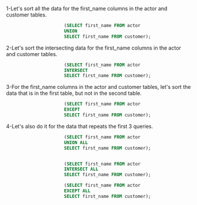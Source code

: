 1-Let's sort all the data for the first_name columns in the actor and customer tables. 
```sql
                      (SELECT first_name FROM actor
                      UNION 
                      SELECT first_name FROM customer);                                   
```
2-Let's sort the intersecting data for the first_name columns in the actor and customer tables. 
```sql
                      (SELECT first_name FROM actor
                      INTERSECT
                      SELECT first_name FROM customer);                                  
```
3-For the first_name columns in the actor and customer tables, let's sort the data that is in the first table, but not in the second table. 
```sql
                      (SELECT first_name FROM actor
                      EXCEPT
                      SELECT first_name FROM customer);                                   
```
4-Let's also do it for the data that repeats the first 3 queries.
```sql
                      (SELECT first_name FROM actor
                      UNION ALL
                      SELECT first_name FROM customer);                                         
```
```sql

                      (SELECT first_name FROM actor
                      INTERSECT ALL
                      SELECT first_name FROM customer);   
```
```sql
                      (SELECT first_name FROM actor
                      EXCEPT ALL
                      SELECT first_name FROM customer);  
```








